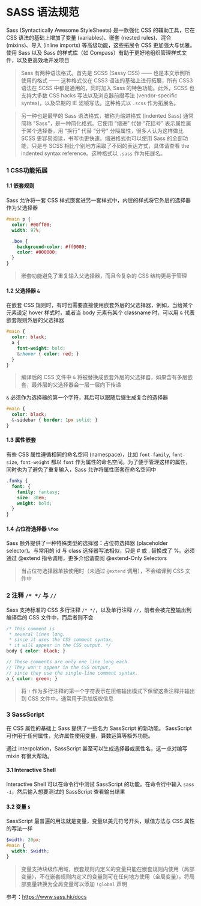 # SASS 语法规范

Sass (Syntactically Awesome StyleSheets) 是一款强化 CSS 的辅助工具，它在 CSS 语法的基础上增加了变量 (variables)、嵌套 (nested rules)、混合 (mixins)、导入 (inline imports) 等高级功能，这些拓展令 CSS 更加强大与优雅。使用 Sass 以及 Sass 的样式库（如 Compass）有助于更好地组织管理样式文件，以及更高效地开发项目

> Sass 有两种语法格式。首先是 SCSS (Sassy CSS) —— 也是本文示例所使用的格式 —— 这种格式仅在 CSS3 语法的基础上进行拓展，所有 CSS3 语法在 SCSS 中都是通用的，同时加入 Sass 的特色功能。此外，SCSS 也支持大多数 CSS hacks 写法以及浏览器前缀写法 (vendor-specific syntax)，以及早期的 IE 滤镜写法。这种格式以 `.scss` 作为拓展名。
  
> 另一种也是最早的 Sass 语法格式，被称为缩进格式 (Indented Sass) 通常简称 "Sass"，是一种简化格式。它使用 “缩进” 代替 “花括号” 表示属性属于某个选择器，用 “换行” 代替 “分号” 分隔属性，很多人认为这样做比 SCSS 更容易阅读，书写也更快速。缩进格式也可以使用 Sass 的全部功能，只是与 SCSS 相比个别地方采取了不同的表达方式，具体请查看 the indented syntax reference。这种格式以 `.sass` 作为拓展名。



### 1 CSS功能拓展

#### 1.1 嵌套规则

Sass 允许将一套 CSS 样式嵌套进另一套样式中，内层的样式将它外层的选择器作为父选择器

```scss
#main p {
  color: #00ff00;
  width: 97%;

  .box {
    background-color: #ff0000;
    color: #000000;
  }
}
```
> 嵌套功能避免了重复输入父选择器，而且令复杂的 CSS 结构更易于管理

#### 1.2 父选择器 `&`

在嵌套 CSS 规则时，有时也需要直接使用嵌套外层的父选择器，例如，当给某个元素设定 hover 样式时，或者当 body 元素有某个 classname 时，可以用 `&` 代表嵌套规则外层的父选择器

```scss
#main {
  color: black;
  a {
    font-weight: bold;
    &:hover { color: red; }
  }
}
```

> 编译后的 CSS 文件中 `&` 将被替换成嵌套外层的父选择器，如果含有多层嵌套，最外层的父选择器会一层一层向下传递

`&` 必须作为选择器的第一个字符，其后可以跟随后缀生成复合的选择器

```scss
#main {
  color: black;
  &-sidebar { border: 1px solid; }
}
```

#### 1.3 属性嵌套

有些 CSS 属性遵循相同的命名空间 (namespace)，比如 `font-family`, `font-size`, `font-weight` 都以 `font` 作为属性的命名空间。为了便于管理这样的属性，同时也为了避免了重复输入，Sass 允许将属性嵌套在命名空间中

```scss
.funky {
  font: {
    family: fantasy;
    size: 30em;
    weight: bold;
  }
}
```

#### 1.4 占位符选择器 `%foo`

Sass 额外提供了一种特殊类型的选择器：占位符选择器 (placeholder selector)。与常用的 id 与 class 选择器写法相似，只是 # 或 . 替换成了 %。必须通过 @extend 指令调用，更多介绍请查阅 @extend-Only Selectors

> 当占位符选择器单独使用时（未通过 `@extend` 调用），不会编译到 CSS 文件中

### 2 注释 `/* */` 与 `//`

Sass 支持标准的 CSS 多行注释 `/* */`，以及单行注释 `//`，前者会被完整输出到编译后的 CSS 文件中，而后者则不会

```scss
/* This comment is
 * several lines long.
 * since it uses the CSS comment syntax,
 * it will appear in the CSS output. */
body { color: black; }

// These comments are only one line long each.
// They won't appear in the CSS output,
// since they use the single-line comment syntax.
a { color: green; }
```

> 将 `!` 作为多行注释的第一个字符表示在压缩输出模式下保留这条注释并输出到 CSS 文件中，通常用于添加版权信息

### 3 SassScript

在 CSS 属性的基础上 Sass 提供了一些名为 SassScript 的新功能。 SassScript 可作用于任何属性，允许属性使用变量、算数运算等额外功能。

通过 interpolation，SassScript 甚至可以生成选择器或属性名，这一点对编写 mixin 有很大帮助。

#### 3.1 Interactive Shell

Interactive Shell 可以在命令行中测试 SassScript 的功能。在命令行中输入 `sass -i`，然后输入想要测试的 SassScript 查看输出结果


#### 3.2 变量 `$`

SassScript 最普遍的用法就是变量，变量以美元符号开头，赋值方法与 CSS 属性的写法一样

```scss
$width: 20px;
#main {
  width: $width;
}
```

> 变量支持块级作用域，嵌套规则内定义的变量只能在嵌套规则内使用（局部变量），不在嵌套规则内定义的变量则可在任何地方使用（全局变量）。将局部变量转换为全局变量可以添加 `!global` 声明
























































































参考：https://www.sass.hk/docs
